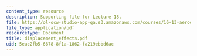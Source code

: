 ```yaml
---
content_type: resource
description: Supporting file for Lecture 18.
file: https://ol-ocw-studio-app-qa.s3.amazonaws.com/courses/16-13-aerodynamics-of-viscous-fluids-fall-2003/5eac2fb566788f1a1862fa219ebbd6ac_displacement_effects.pdf
file_type: application/pdf
resourcetype: Document
title: displacement_effects.pdf
uid: 5eac2fb5-6678-8f1a-1862-fa219ebbd6ac
---
```

